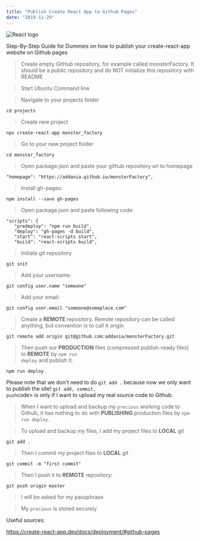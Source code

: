 ```yaml
---
title: "Publish Create React App to Github Pages"
date: "2019-11-29"
---
```


![](https://i.imgur.com/4tBPaPE.png "React logo")

Step-By-Step Guide for Dummies on how to publish your create-react-app website on Github pages

> Create empty GitHub repository, for example called monsterFactory. It should be a public repository and do NOT initialize this repository with README

> Start Ubuntu Command line

> Navigate to your projects folder
```
cd projects
```

> Create new project
```
npx create-react-app monster_factory
```
> Go to your new project folder
```
cd monster_factory
```

> Open package.json and paste your github repository url to homepage
```
"homepage": "https://addania.github.io/monsterFactory",
```

> Install gh-pages:
```
npm install --save gh-pages
```
> Open package.json and paste following code:
```
"scripts": {
   "predeploy": "npm run build",
   "deploy": "gh-pages -d build",
   "start": "react-scripts start",
   "build": "react-scripts build",
```

> Initiate git repository
```
git init
```
> Add your username:
```
git config user.name "someone"
```

>Add your email:
```
git config user.email "someone@someplace.com"
```

> Create a **REMOTE** repository. Remote repository can be called anything, but convention is to call it origin
```
git remote add origin git@github.com:addania/monsterFactory.git 
```

> Then push our **PRODUCTION** files (compressed publish-ready files) to **REMOTE** by <code>npm run deploy</code> and publish it.
```
npm run deploy
```

Please note that we don't need to do <code>git add .</code> because now we only want to publish the site! <code>git add, commit, push</code>code>  is only if I want to upload my real source code to Github.

> When I want to upload and backup my <code>precious</code> working code to Github, it has nothing to do with **PUBLISHING** production files by <code>npm run deploy</code>. 

> To upload and backup my files, I add my project files to **LOCAL** git
```
git add .
```
> Then I commit my project files to **LOCAL** git
```
git commit -m "first commit"
```

> Then I push it to **REMOTE** repository:
```
git push origin master
```

> I will be asked for my passphrase

> My <code>precious</code> is stored securely

Useful sources:

https://create-react-app.dev/docs/deployment/#github-pages
